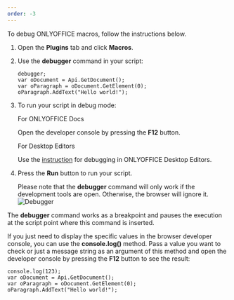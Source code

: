 ```yaml
---
order: -3
---
```


To debug ONLYOFFICE macros, follow the instructions below.

1. Open the **Plugins** tab and click **Macros**.

2. Use the **debugger** command in your script:

   ```
   debugger;
   var oDocument = Api.GetDocument();
   var oParagraph = oDocument.GetElement(0);
   oParagraph.AddText("Hello world!");
   ```

3. To run your script in debug mode:

   For ONLYOFFICE Docs

   Open the developer console by pressing the **F12** button.

   For Desktop Editors

   Use the [instruction](/desktop/debugging) for debugging in ONLYOFFICE Desktop Editors.

4. Press the **Run** button to run your script.

   Please note that the **debugger** command will only work if the development tools are open. Otherwise, the browser will ignore it. ![Debugger](/assets/images/plugins/debugger.png)

The **debugger** command works as a breakpoint and pauses the execution at the script point where this command is inserted.

If you just need to display the specific values in the browser developer console, you can use the **console.log()** method. Pass a value you want to check or just a message string as an argument of this method and open the developer console by pressing the **F12** button to see the result:

```
console.log(123);
var oDocument = Api.GetDocument();
var oParagraph = oDocument.GetElement(0);
oParagraph.AddText("Hello world!");
```
